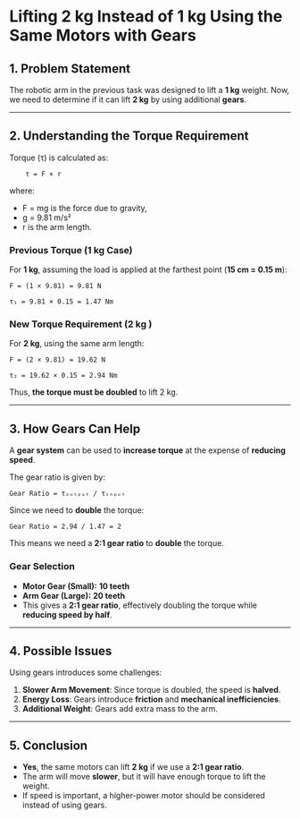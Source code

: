 
# Lifting 2 kg Instead of 1 kg Using the Same Motors with Gears

## 1. Problem Statement
The robotic arm in the previous task was designed to lift a **1 kg** weight. Now, we need to determine if it can lift **2 kg** by using additional **gears**.


---

## 2. Understanding the Torque Requirement
Torque (τ) is calculated as:

        τ = F × r

where:
- F = mg is the force due to gravity,
- g = 9.81 m/s²
- r is the arm length.

### Previous Torque (1 kg Case)
For **1 kg**, assuming the load is applied at the farthest point (**15 cm = 0.15 m**):

    F = (1 × 9.81) = 9.81 N

    τ₁ = 9.81 × 0.15 = 1.47 Nm

### New Torque Requirement (2 kg )
For **2 kg**, using the same arm length:

    F = (2 × 9.81) = 19.62 N

    τ₂ = 19.62 × 0.15 = 2.94 Nm

Thus, **the torque must be doubled** to lift 2 kg.

---

## 3. How Gears Can Help
A **gear system** can be used to **increase torque** at the expense of **reducing speed**. 

The gear ratio is given by:

    Gear Ratio = τₒᵤₜₚᵤₜ / τᵢₙₚᵤₜ

Since we need to **double** the torque:

    Gear Ratio = 2.94 / 1.47 = 2

This means we need a **2:1 gear ratio** to **double** the torque.

### Gear Selection
- **Motor Gear (Small):** **10 teeth**
- **Arm Gear (Large):** **20 teeth**
- This gives a **2:1 gear ratio**, effectively doubling the torque while **reducing speed by half**.

---

## 4. Possible Issues
Using gears introduces some challenges:
1. **Slower Arm Movement**: Since torque is doubled, the speed is **halved**.
2. **Energy Loss**: Gears introduce **friction** and **mechanical inefficiencies**.
3. **Additional Weight**: Gears add extra mass to the arm.

---

## 5. Conclusion
- **Yes**, the same motors can lift **2 kg** if we use a **2:1 gear ratio**.
- The arm will move **slower**, but it will have enough torque to lift the weight.
- If speed is important, a higher-power motor should be considered instead of using gears.
